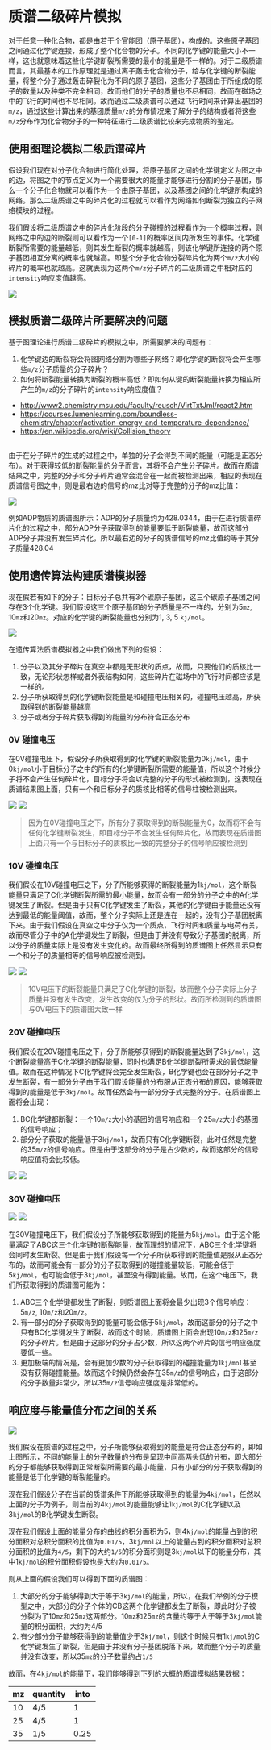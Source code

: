 # 质谱二级碎片模拟

对于任意一种化合物，都是由若干个官能团（原子基团），构成的。这些原子基团之间通过化学键连接，形成了整个化合物的分子。不同的化学键的能量大小不一样，这也就意味着这些化学键断裂所需要的最小的能量是不一样的。对于二级质谱而言，其最基本的工作原理就是通过离子轰击化合物分子，给与化学键的断裂能量，将整个分子通过轰击碎裂化为不同的原子基团，这些分子基团由于所组成的原子的数量以及种类不完全相同，故而他们的分子的质量也不尽相同，故而在磁场之中的飞行的时间也不尽相同。故而通过二级质谱可以通过飞行时间来计算出基团的``m/z``，通过这些计算出来的基团质量``m/z``的分布情况来了解分子的结构或者将这些``m/z``分布作为化合物分子的一种特征进行二级质谱比较来完成物质的鉴定。

## 使用图理论模拟二级质谱碎片

假设我们现在对分子化合物进行简化处理，将原子基团之间的化学键定义为图之中的边，将图之中的节点定义为一个需要很大的能量才能够进行分割的分子基团，那么一个分子化合物就可以看作为一个由原子基团，以及基团之间的化学键所构成的网络。那么二级质谱之中的碎片化的过程就可以看作为网络如何断裂为独立的子网络模块的过程。

我们假设将二级质谱之中的碎片化阶段的分子碰撞的过程看作为一个概率过程，则网络之中的边的断裂则可以看作为一个``[0-1]``的概率区间内所发生的事件。化学键断裂所需要的能量越低，则其发生断裂的概率就越高，则该化学键所连接的两个原子基团相互分离的概率也就越高。即整个分子化合物分裂碎片化为两个``m/z``大小的碎片的概率也就越高。这就表现为这两个``m/z``分子碎片的二级质谱之中相对应的``intensity``响应度值越高。

![](./chemical_graph.jpg)

## 模拟质谱二级碎片所要解决的问题

基于图理论进行质谱二级碎片的模拟之中，所需要解决的问题有：

1. 化学键边的断裂将会将图网络分割为哪些子网络？即化学键的断裂将会产生哪些``m/z``分子质量的分子碎片？
2. 如何将断裂能量转换为断裂的概率高低？即如何从键的断裂能量转换为相应所产生的``m/z``的分子碎片的``intensity``响应度值？

+ http://www2.chemistry.msu.edu/faculty/reusch/VirtTxtJml/react2.htm
+ https://courses.lumenlearning.com/boundless-chemistry/chapter/activation-energy-and-temperature-dependence/
+ https://en.wikipedia.org/wiki/Collision_theory

##

由于在分子碎片的生成的过程之中，单独的分子会得到不同的能量（可能是正态分布）。对于获得较低的断裂能量的分子而言，其将不会产生分子碎片。故而在质谱结果之中，完整的分子和分子碎片通常会混合在一起而被检测出来，相应的表现在质谱信号图之中，则是最右边的信号的mz比对等于完整的分子的mz比值：

![](./3252_428.0344@78_METLIN034522_POS_10V_[M+H]+.png)

例如ADP物质的质谱图所示：ADP的分子质量约为428.0344，由于在进行质谱碎片化的过程之中，部分ADP分子获取得到的能量要低于断裂能量，故而这部分ADP分子并没有发生碎片化，所以最右边的分子的质谱信号的mz比值约等于其分子质量428.04

## 使用遗传算法构建质谱模拟器

现在假若有如下的分子：目标分子总共有3个碳原子基团，这三个碳原子基团之间存在3个化学键。我们假设这三个原子基团的分子质量是不一样的，分别为5``mz``, 10``mz``和20``mz``。对应的化学键的断裂能量也分别为1, 3, 5 ``kj/mol``。

![](./images/molecule.png)

在遗传算法质谱模拟器之中我们做出下列的假设：

1. 分子以及其分子碎片在真空中都是无形状的质点，故而，只要他们的质核比一致，无论形状怎样或者外表结构如何，这些碎片在磁场中的飞行时间都应该是一样的。
2. 分子所获取得到的化学键断裂能量是和碰撞电压相关的，碰撞电压越高，所获取得到的断裂能量越高
3. 分子或者分子碎片获取得到的能量的分布符合正态分布

### 0V 碰撞电压

在0V碰撞电压下，假设分子所获取得到的化学键的断裂能量为0``kj/mol``，由于0``kj/mol``小于目标分子之中的所有的化学键断裂所需要的能量值，所以这个时候分子将不会产生任何碎片化，目标分子将会以完整的分子的形式被检测到，这表现在质谱结果图上面，只有一个和目标分子的质核比相等的信号柱被检测出来。

![](./images/molecule.png)
![](./images/spectrum_0V.png)
> 因为在0V碰撞电压之下，所有分子获取得到的断裂能量为0，故而将不会有任何化学键断裂发生，即目标分子不会发生任何碎片化，故而表现在质谱图上面只有一个与目标分子的质核比一致的完整分子的信号响应被检测到

### 10V 碰撞电压

我们假设在10V碰撞电压之下，分子所能够获得的断裂能量为1``kj/mol``，这个断裂能量只满足了C化学键断裂所需的最小能量，故而会有一部分的分子之中的A化学键发生了断裂。但是由于只有C化学键发生了断裂，其他的化学键由于能量还没有达到最低的能量阈值，故而，整个分子实际上还是连在一起的，没有分子基团脱离下来。由于我们假设在真空之中分子仅为一个质点，飞行时间和质量与电荷有关，故而尽管分子中的A化学键发生了断裂，但是由于并没有导致分子基团的脱离，所以分子的质量实际上是没有发生变化的。故而最终所得到的质谱图上任然显示只有一个和分子的质量相等的信号响应被检测到。

![](./images/molecule-10V.png)
![](./images/spectrum_10V.png)
> 10V电压下的断裂能量只满足了C化学键的断裂，故而整个分子实际上分子质量并没有发生改变，发生改变的仅为分子的形状。故而所检测到的质谱图与0V电压下的质谱图大致一样

### 20V 碰撞电压

我们假设在20V碰撞电压之下，分子所能够获得到的断裂能量达到了3``kj/mol``，这个断裂能量高于C化学键的断裂能量，同时也满足B化学键断裂所需求的最低能量值。故而在这种情况下C化学键将会完全发生断裂，B化学键也会在部分分子之中发生断裂，有一部分分子由于我们假设能量的分布服从正态分布的原因，能够获取得到的能量是低于3``kj/mol``。故而任然会有一部分分子式完整的分子。在质谱图上面将会出现：

1. BC化学键都断裂：一个10``m/z``大小的基团的信号响应和一个25``m/z``大小的基团的信号响应；
2. 部分分子获取的能量低于3``kj/mol``，故而只有C化学键断裂，此时任然是完整的35``m/z``的信号响应。但是由于这部分的分子是占少数的，故而这部分的信号响应值将会比较低。

![](./images/molecule-20V.png)
![](./images/spectrum_20V.png)

### 30V 碰撞电压

![](./images/molecule-30V.png)
![](./images/spectrum_30V.png)

在30V碰撞电压下，我们假设分子所能够获取得到的能量为5``kj/mol``。由于这个能量满足了ABC这三个化学键的断裂能量，故而理想的情况下，ABC三个化学键将会同时发生断裂。但是由于我们假设每一个分子所获取得到的能量值是服从正态分布的，故而可能会有一部分的分子获取得到的碰撞能量较低，可能会低于5``kj/mol``，也可能会低于3``kj/mol``，甚至没有得到能量。故而，在这个电压下，我们所获取得到的质谱图可能为：

1. ABC三个化学键都发生了断裂，则质谱图上面将会最少出现3个信号响应：5``m/z``, 10``m/z``和20``m/z``。
2. 有一部分的分子获取得到的能量可能会低于5``kj/mol``，故而这部分的分子之中只有BC化学键发生了断裂，故而这个时候，质谱图上面会出现10``m/z``和25``m/z``的分子碎片。但是由于这部分的分子占少数，所以这两个碎片的信号响应强度要低一些。
3. 更加极端的情况是，会有更加少数的分子获取得到的碰撞能量为1``kj/mol``甚至没有获得碰撞能量。故而这个时候仍然会存在35``m/z``的信号响应，由于这部分的分子数量非常少，所以35``m/z``信号响应强度是非常低的。

## 响应度与能量值分布之间的关系

![](./images/energy_distribution.png)

我们假设在质谱的过程之中，分子所能够获取得到的能量是符合正态分布的，即如上图所示，不同的能量上的分子数量的分布是呈现中间高两头低的分布，即大部分的分子都能够获取得到正常断裂所需要的最小能量，只有小部分的分子获取得到的能量是低于化学键的断裂能量的。

现在我们假设分子在当前的质谱条件下所能够获取得到的能量为4``kj/mol``，任然以上面的分子为例子，则当前的4``kj/mol``的能量能够让1``kj/mol``的C化学键以及3``kj/mol``的B化学键发生断裂。

现在我们假设上面的能量分布的曲线的积分面积为5，则4``kj/mol``的能量占到的积分面积对总积分面积的比值为``0.01/5``，3``kj/mol``以上的能量占到的积分面积对总积分面积的比值为``4/5``，剩下的大约``1/5``的积分面积则是3``kj/mol``以下的能量分布，其中1``kj/mol``的积分面积假设也是大约为``0.01/5``。

则从上面的假设我们可以得到下面的质谱图：

1. 大部分的分子能够得到大于等于3``kj/mol``的能量，所以，在我们举例的分子模型之中，大部分的分子个体的CB这两个化学键都发生了断裂，即此时分子被分裂为了10``mz``和25``mz``这两部分。10``mz``和25``mz``的含量约等于大于等于3``kj/mol``能量的积分面积，大约为4/5
2. 有少部分分子能够获得到的能量值少于3``kj/mol``，则这个时候只有1``kj/mol``的C化学键发生了断裂，但是由于并没有分子基团脱落下来，故而整个分子的质量并没有改变，所以35``mz``的分子数量约占``1/5``

故而，在4``kj/mol``的能量下，我们能够得到下列的大概的质谱模拟结果数据：

|mz|quantity|into|
|--|--------|----|
|10|   4/5  | 1  |
|25|   4/5  | 1  |
|35|   1/5  |0.25|
